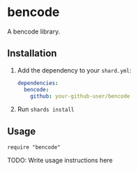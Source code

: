 # bencode

A bencode library.

## Installation

1. Add the dependency to your `shard.yml`:

   ```yaml
   dependencies:
     bencode:
       github: your-github-user/bencode
   ```

2. Run `shards install`

## Usage

```crystal
require "bencode"
```

TODO: Write usage instructions here

